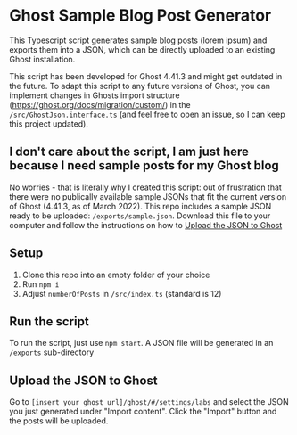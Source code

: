 # Ghost Sample Blog Post Generator

This Typescript script generates sample blog posts (lorem ipsum) and exports them into a JSON, which can be directly uploaded to an existing Ghost installation.

This script has been developed for Ghost 4.41.3 and might get outdated in the future. To adapt this script to any future versions of Ghost, you can implement changes in Ghosts import structure (https://ghost.org/docs/migration/custom/) in the `/src/GhostJson.interface.ts` (and feel free to open an issue, so I can keep this project updated).

## I don't care about the script, I am just here because I need sample posts for my Ghost blog

No worries - that is literally why I created this script: out of frustration that there were no publically available sample JSONs that fit the current version of Ghost (4.41.3, as of March 2022). This repo includes a sample JSON ready to be uploaded: `/exports/sample.json`. Download this file to your computer and follow the instructions on how to [Upload the JSON to Ghost](#upload-the-json-to-ghost)

## Setup

1. Clone this repo into an empty folder of your choice
2. Run `npm i`
3. Adjust `numberOfPosts` in `/src/index.ts` (standard is 12)

## Run the script

To run the script, just use `npm start`. A JSON file will be generated in an `/exports` sub-directory

## Upload the JSON to Ghost

Go to `[insert your ghost url]/ghost/#/settings/labs` and select the JSON you just generated under "Import content". Click the "Import" button and the posts will be uploaded.
